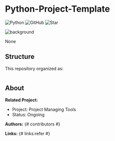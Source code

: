 # Python-Project-Template

![Python](https://badgen.net/badge/Python/3.x/green)
![GitHub](https://badgen.net/badge/GitHub/SongshGeo/:color?icon=github)
![Star](https://badgen.net/github/stars/SongshGeo/Python-Project-Template)

![background](https://gitee.com/SongshGeo/Picgo2/raw/master/uPic/background.jpeg)

None

## Structure

This repository organized as:
```

```

## About

**Related Project:**
- Project: Project Managing Tools
- Status: Ongoing

**Authors:**
{# contributors #}

**Links:**
{# links:refer #}

